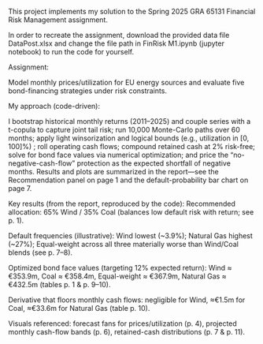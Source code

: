 This project implements my solution to the Spring 2025 GRA 65131 Financial Risk Management assignment. 

In order to recreate the assignment, download the provided data file DataPost.xlsx and change the file path in FinRisk M1.ipynb (jupyter notebook) to run the code for yourself. 


Assignment: 

Model monthly prices/utilization for EU energy sources and evaluate five bond-financing strategies under risk constraints.

My approach (code-driven): 

I bootstrap historical monthly returns (2011–2025) and couple series with a t-copula to capture joint tail risk; run 10,000 Monte-Carlo paths over 60 months; apply light winsorization and logical bounds (e.g., utilization in [0, 100]%) ; roll operating cash flows; compound retained cash at 2% risk-free; solve for bond face values via numerical optimization; and price the “no-negative-cash-flow” protection as the expected shortfall of negative months. Results and plots are summarized in the report—see the Recommendation panel on page 1 and the default-probability bar chart on page 7. 

Key results (from the report, reproduced by the code):
Recommended allocation: 65% Wind / 35% Coal (balances low default risk with return; see p. 1). 

Default frequencies (illustrative): Wind lowest (~3.9%); Natural Gas highest (~27%); Equal-weight across all three materially worse than Wind/Coal blends (see p. 7–8). 

Optimized bond face values (targeting 12% expected return): Wind ≈ €353.9m, Coal ≈ €358.4m, Equal-weight ≈ €367.9m, Natural Gas ≈ €432.5m (tables p. 1 & p. 9–10). 

Derivative that floors monthly cash flows: negligible for Wind, ≈€1.5m for Coal, ≈€33.6m for Natural Gas (table p. 10). 

Visuals referenced: forecast fans for prices/utilization (p. 4), projected monthly cash-flow bands (p. 6), retained-cash distributions (p. 7 & p. 11). 
